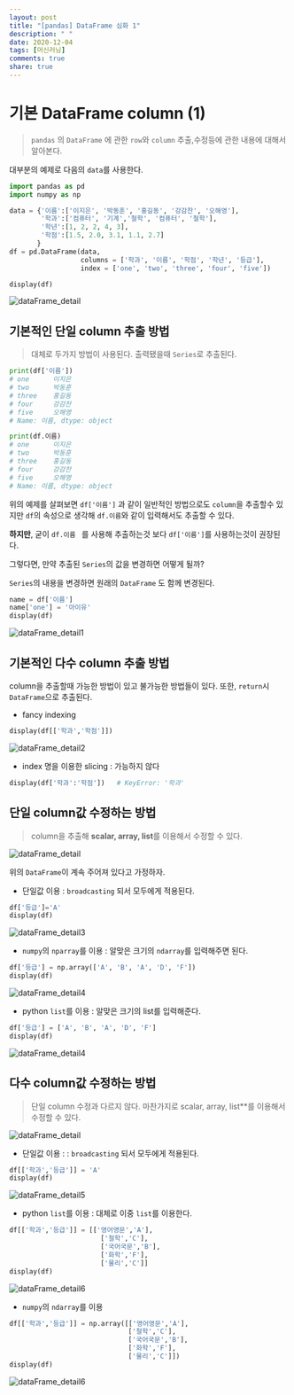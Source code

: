 ```yaml
---
layout: post
title: "[pandas] DataFrame 심화 1"
description: " "
date: 2020-12-04
tags: [머신러닝]
comments: true
share: true
---
```


# 기본 DataFrame column (1)

> `pandas` 의 `DataFrame` 에 관한 `row`와 `column` 추출,수정등에 관한 내용에 대해서 알아본다.

대부분의 예제로 다음의 `data`를 사용한다.

```python
import pandas as pd
import numpy as np

data = {'이름':['이지은', '박동훈', '홍길동', '강감찬', '오해영'],
        '학과':['컴퓨터', '기계','철학', '컴퓨터', '철학'],
        '학년':[1, 2, 2, 4, 3],
        '학점':[1.5, 2.0, 3.1, 1.1, 2.7]
       }
df = pd.DataFrame(data, 
                  columns = ['학과', '이름', '학점', '학년', '등급'],
                  index = ['one', 'two', 'three', 'four', 'five'])

display(df)
```

![dataFrame_detail](markdown-images/dataFrame_detail.PNG)



## 기본적인 단일 column 추출 방법

> 대체로 두가지 방법이 사용된다.  출력됐을때 `Series`로 추출된다.

```python
print(df['이름'])
# one      이지은
# two      박동훈
# three    홍길동
# four     강감찬
# five     오해영
# Name: 이름, dtype: object
```

```python
print(df.이름)
# one      이지은
# two      박동훈
# three    홍길동
# four     강감찬
# five     오해영
# Name: 이름, dtype: object
```

위의 예제를 살펴보면 `df['이름']` 과 같이 일반적인 방법으로도 `column`을 추출할수 있지만 `df`의 속성으로 생각해 `df.이름`와 같이 입력해서도 추출할 수 있다.

**하지만**, 굳이 `df.이름 ` 를 사용해 추출하는것 보다 `df['이름']`를 사용하는것이 권장된다.



그렇다면, 만약 추출된 `Series`의 값을 변경하면 어떻게 될까?

`Series`의 내용을 변경하면 원래의 `DataFrame` 도 함께 변경된다.

```python
name = df['이름']
name['one'] = '아이유'
display(df)
```

![dataFrame_detail1](markdown-images/dataFrame_detail1.PNG)



## 기본적인 다수 column 추출 방법

column을 추출할때 가능한 방법이 있고 불가능한 방법들이 있다. 또한, `return`시 `DataFrame`으로 추출된다.

* fancy indexing

```python
display(df[['학과','학점']])
```

  ![dataFrame_detail2](markdown-images/dataFrame_detail2.PNG)

* index 명을 이용한 slicing : 가능하지 않다

```python
display(df['학과':'학점'])   # KeyError: '학과'
```



## 단일 column값 수정하는 방법

> column을 추출해 **scalar, array, list**를 이용해서 수정할 수 있다.

![dataFrame_detail](markdown-images/dataFrame_detail.PNG)

위의 `DataFrame`이 계속 주어져 있다고 가정하자.

* 단일값 이용 : `broadcasting` 되서 모두에게 적용된다.

```python
df['등급']='A'
display(df)
```

![dataFrame_detail3](markdown-images/dataFrame_detail3.PNG)



* `numpy`의 `nparray`를 이용 :  알맞은 크기의 `ndarray`를 입력해주면 된다.

```python
df['등급'] = np.array(['A', 'B', 'A', 'D', 'F'])
display(df)
```

![dataFrame_detail4](markdown-images/dataFrame_detail4.PNG)

* python `list`를 이용 : 알맞은 크기의 list를 입력해준다.

```python
df['등급'] = ['A', 'B', 'A', 'D', 'F']
display(df)
```

![dataFrame_detail4](markdown-images/dataFrame_detail4.PNG)



## 다수 column값 수정하는 방법

> 단일 column 수정과 다르지 않다.  마찬가지로 scalar, array, list**를 이용해서 수정할 수 있다.

![dataFrame_detail](markdown-images/dataFrame_detail.PNG)

* 단일값 이용 :  : `broadcasting` 되서 모두에게 적용된다.

```python
df[['학과','등급']] = 'A'
display(df)
```

![dataFrame_detail5](markdown-images/dataFrame_detail5.PNG)

* python `list`를 이용 :  대체로 이중 `list`를 이용한다.

```python
df[['학과','등급']] = [['영어영문','A'],
                       ['철학','C'],
                       ['국어국문','B'],
                       ['화학','F'],
                       ['물리','C']]
display(df)
```

![dataFrame_detail6](markdown-images/dataFrame_detail6.PNG)

* `numpy`의 `ndarray`를 이용

```python
df[['학과','등급']] = np.array([['영어영문','A'],
                       		  ['철학','C'],
	                          ['국어국문','B'],
       		                  ['화학','F'],
              		          ['물리','C']])
display(df)
```

![dataFrame_detail6](markdown-images/dataFrame_detail6.PNG)
